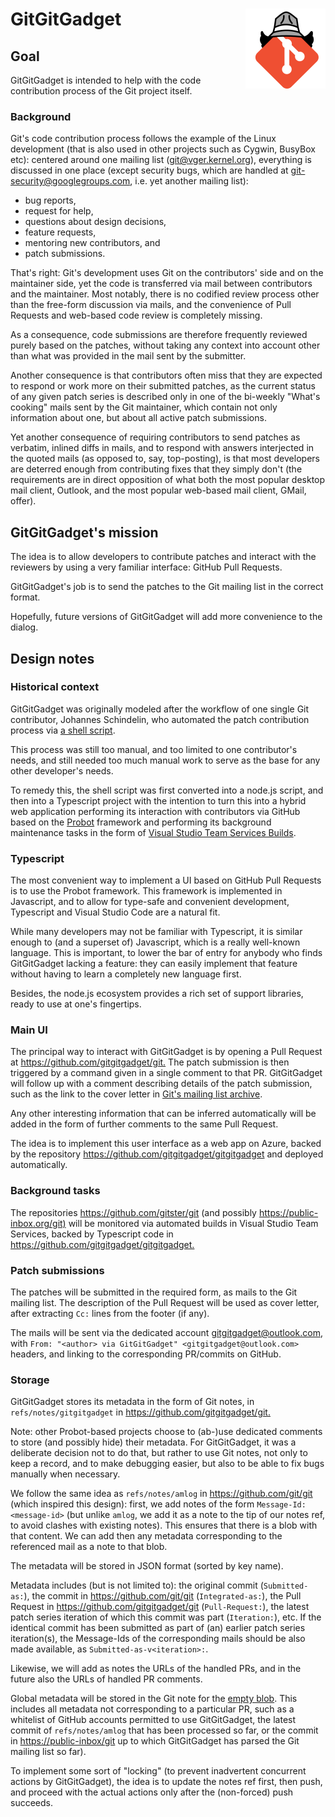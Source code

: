 # GitGitGadget <img alt="logo" width="128px" align="right" src="images/gitgitgadget.png">

## Goal

GitGitGadget is intended to help with the code contribution process of the Git
project itself.

### Background

Git's code contribution process follows the example of the Linux development
(that is also used in other projects such as Cygwin, BusyBox etc): centered
around one mailing list ([git@vger.kernel.org](mailto:git@vger.kernel.org)),
everything is discussed in one place (except security bugs, which are handled at
[git-security@googlegroups.com](mailto:git-security@googlegroups.com), i.e. yet
another mailing list):

- bug reports,
- request for help,
- questions about design decisions,
- feature requests,
- mentoring new contributors, and
- patch submissions.

That's right: Git's development uses Git on the contributors' side and on the
maintainer side, yet the code is transferred via mail between contributors and
the maintainer. Most notably, there is no codified review process other than the
free-form discussion via mails, and the convenience of Pull Requests and
web-based code review is completely missing.

As a consequence, code submissions are therefore frequently reviewed purely
based on the patches, without taking any context into account other than what
was provided in the mail sent by the submitter.

Another consequence is that contributors often miss that they are expected to
respond or work more on their submitted patches, as the current status of any
given patch series is described only in one of the bi-weekly "What's cooking"
mails sent by the Git maintainer, which contain not only information about one,
but about all active patch submissions.

Yet another consequence of requiring contributors to send patches as verbatim,
inlined diffs in mails, and to respond with answers interjected in the quoted
mails (as opposed to, say, top-posting), is that most developers are deterred
enough from contributing fixes that they simply don't (the requirements are in
direct opposition of what both the most popular desktop mail client, Outlook,
and the most popular web-based mail client, GMail, offer).

## GitGitGadget's mission

The idea is to allow developers to contribute patches and interact with the
reviewers by using a very familiar interface: GitHub Pull Requests.

GitGitGadget's job is to send the patches to the Git mailing list in the correct
format.

Hopefully, future versions of GitGitGadget will add more convenience to the dialog.

## Design notes

### Historical context

GitGitGadget was originally modeled after the workflow of one single Git
contributor, Johannes Schindelin, who automated the patch contribution process
via [a shell script](https://github.com/dscho/mail-patch-series).

This process was still too manual, and too limited to one contributor's needs,
and still needed too much manual work to serve as the base for any other
developer's needs.

To remedy this, the shell script was first converted into a node.js script, and
then into a Typescript project with the intention to turn this into a hybrid web
application performing its interaction with contributors via GitHub based on the
[Probot](https://probot.github.io) framework and performing its background
maintenance tasks in the form of [Visual Studio Team Services
Builds](https://docs.microsoft.com/en-us/vsts/build-release/index?view=vsts).

### Typescript

The most convenient way to implement a UI based on GitHub Pull Requests is to
use the Probot framework. This framework is implemented in Javascript, and to
allow for type-safe and convenient development, Typescript and Visual Studio
Code are a natural fit.

While many developers may not be familiar with Typescript, it is similar enough
to (and a superset of) Javascript, which is a really well-known language. This
is important, to lower the bar of entry for anybody who finds GitGitGadget
lacking a feature: they can easily implement that feature without having to
learn a completely new language first.

Besides, the node.js ecosystem provides a rich set of support libraries, ready
to use at one's fingertips.

### Main UI

The principal way to interact with GitGitGadget is by opening a Pull Request at
<https://github.com/gitgitgadget/git.> The patch submission is then triggered by
a command given in a single comment to that PR. GitGitGadget will follow up with
a comment describing details of the patch submission, such as the link to the
cover letter in [Git's mailing list archive](https://public-inbox.org/git).

Any other interesting information that can be inferred automatically will be
added in the form of further comments to the same Pull Request.

The idea is to implement this user interface as a web app on Azure, backed by
the repository <https://github.com/gitgitgadget/gitgitgadget> and deployed
automatically.

### Background tasks

The repositories <https://github.com/gitster/git> (and possibly
<https://public-inbox.org/git)> will be monitored via automated builds in Visual
Studio Team Services, backed by Typescript code in
<https://github.com/gitgitgadget/gitgitgadget.>

### Patch submissions

The patches will be submitted in the required form, as mails to the Git mailing
list. The description of the Pull Request will be used as cover letter, after
extracting `Cc:` lines from the footer (if any).

The mails will be sent via the dedicated account gitgitgadget@outlook.com, with
`From: "<author> via GitGitGadget" <gitgitgadget@outlook.com>` headers, and
linking to the corresponding PR/commits on GitHub.

### Storage

GitGitGadget stores its metadata in the form of Git notes, in
`refs/notes/gitgitgadget` in <https://github.com/gitgitgadget/git.>

Note: other Probot-based projects choose to (ab-)use dedicated comments to store
(and possibly hide) their metadata. For GitGitGadget, it was a deliberate
decision not to do that, but rather to use Git notes, not only to keep a record,
and to make debugging easier, but also to be able to fix bugs manually when
necessary.

We follow the same idea as `refs/notes/amlog` in <https://github.com/git/git>
(which inspired this design): first, we add notes of the form
`Message-Id: <message-id>` (but unlike `amlog`, we add it as a note to the tip
of our notes ref, to avoid clashes with existing notes). This ensures that there
is a blob with that content. We can add then any metadata corresponding to the
referenced mail as a note to that blob.

The metadata will be stored in JSON format (sorted by key name).

Metadata includes (but is not limited to): the original commit
(`Submitted-as:`), the commit in <https://github.com/git/git> (`Integrated-as:`),
the Pull Request in <https://github.com/gitgitgadget/git> (`Pull-Request:`), the
latest patch series iteration of which this commit was part (`Iteration:`), etc.
If the identical commit has been submitted as part of (an) earlier patch series
iteration(s), the Message-Ids of the corresponding mails should be also made
available, as `Submitted-as-v<iteration>:`.

Likewise, we will add as notes the URLs of the handled PRs, and in the future
also the URLs of handled PR comments.

Global metadata will be stored in the Git note for the [empty
blob](https://github.com/git/git/blob/v2.17.0/cache.h#L1026-L1027). This
includes all metadata not corresponding to a particular PR, such as a whitelist
of GitHub accounts permitted to use GitGitGadget, the latest commit of
`refs/notes/amlog` that has been processed so far, or the commit in
<https://public-inbox/git> up to which GitGitGadget has parsed the Git mailing
list so far).

To implement some sort of "locking" (to prevent inadvertent concurrent actions
by GitGitGadget), the idea is to update the notes ref first, then push, and
proceed with the actual actions only after the (non-forced) push succeeds.
